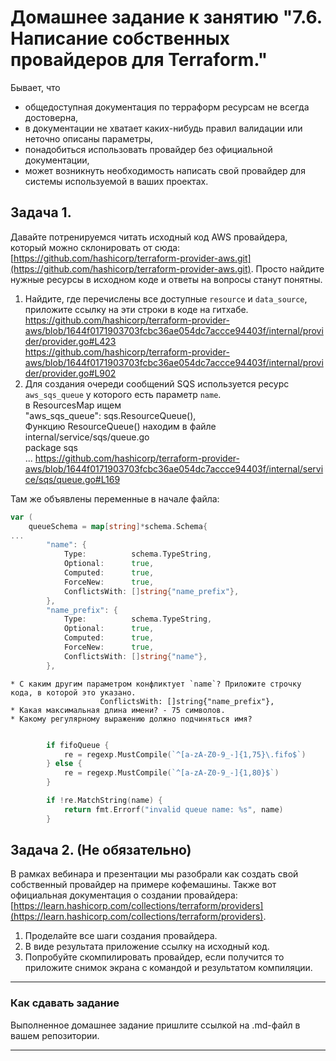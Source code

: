 # Домашнее задание к занятию "7.6. Написание собственных провайдеров для Terraform."

Бывает, что 
* общедоступная документация по терраформ ресурсам не всегда достоверна,
* в документации не хватает каких-нибудь правил валидации или неточно описаны параметры,
* понадобиться использовать провайдер без официальной документации,
* может возникнуть необходимость написать свой провайдер для системы используемой в ваших проектах.   

## Задача 1. 
Давайте потренируемся читать исходный код AWS провайдера, который можно склонировать от сюда: 
[https://github.com/hashicorp/terraform-provider-aws.git](https://github.com/hashicorp/terraform-provider-aws.git).
Просто найдите нужные ресурсы в исходном коде и ответы на вопросы станут понятны.  


1. Найдите, где перечислены все доступные `resource` и `data_source`, приложите ссылку на эти строки в коде на гитхабе.
https://github.com/hashicorp/terraform-provider-aws/blob/1644f0171903703fcbc36ae054dc7accce94403f/internal/provider/provider.go#L423  
https://github.com/hashicorp/terraform-provider-aws/blob/1644f0171903703fcbc36ae054dc7accce94403f/internal/provider/provider.go#L902     
1. Для создания очереди сообщений SQS используется ресурс `aws_sqs_queue` у которого есть параметр `name`.  
 в ResourcesMap ищем   
"aws_sqs_queue":        sqs.ResourceQueue(),  
Функцию ResourceQueue() находим в файле internal/service/sqs/queue.go  
package sqs  
...
https://github.com/hashicorp/terraform-provider-aws/blob/1644f0171903703fcbc36ae054dc7accce94403f/internal/service/sqs/queue.go#L169  

Там же объявлены переменные в начале файла:  
```go
var (
	queueSchema = map[string]*schema.Schema{
...
		"name": {
			Type:          schema.TypeString,
			Optional:      true,
			Computed:      true,
			ForceNew:      true,
			ConflictsWith: []string{"name_prefix"},
		},
		"name_prefix": {
			Type:          schema.TypeString,
			Optional:      true,
			Computed:      true,
			ForceNew:      true,
			ConflictsWith: []string{"name"},
		},
```
    * С каким другим параметром конфликтует `name`? Приложите строчку кода, в которой это указано.
                        ConflictsWith: []string{"name_prefix"},  
    * Какая максимальная длина имени? - 75 символов.  
    * Какому регулярному выражению должно подчиняться имя?  
```go

		if fifoQueue {
			re = regexp.MustCompile(`^[a-zA-Z0-9_-]{1,75}\.fifo$`)
		} else {
			re = regexp.MustCompile(`^[a-zA-Z0-9_-]{1,80}$`)
		}

		if !re.MatchString(name) {
			return fmt.Errorf("invalid queue name: %s", name)
		}    
```

## Задача 2. (Не обязательно) 
В рамках вебинара и презентации мы разобрали как создать свой собственный провайдер на примере кофемашины. 
Также вот официальная документация о создании провайдера: 
[https://learn.hashicorp.com/collections/terraform/providers](https://learn.hashicorp.com/collections/terraform/providers).

1. Проделайте все шаги создания провайдера.
2. В виде результата приложение ссылку на исходный код.
3. Попробуйте скомпилировать провайдер, если получится то приложите снимок экрана с командой и результатом компиляции.   

---

### Как cдавать задание

Выполненное домашнее задание пришлите ссылкой на .md-файл в вашем репозитории.

---
